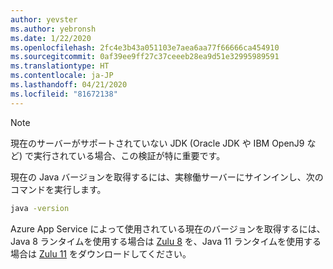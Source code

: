 ```yaml
---
author: yevster
ms.author: yebronsh
ms.date: 1/22/2020
ms.openlocfilehash: 2fc4e3b43a051103e7aea6aa77f66666ca454910
ms.sourcegitcommit: 0af39ee9ff27c37ceeeb28ea9d51e32995989591
ms.translationtype: HT
ms.contentlocale: ja-JP
ms.lasthandoff: 04/21/2020
ms.locfileid: "81672138"
---
```

<!-- Included in "### Switch to a supported platform" sections that have different (required) intro paragraphs. For example:

### Switch to a supported platform

App Service offers specific versions of Java SE. To ensure compatibility, migrate your application to one of the supported versions of in its current environment before you proceed with any of the remaining steps. Be sure to fully test the resulting configuration. Use the latest stable release of your Linux distribution in such tests.

-->

> [!NOTE]
> 現在のサーバーがサポートされていない JDK (Oracle JDK や IBM OpenJ9 など) で実行されている場合、この検証が特に重要です。

現在の Java バージョンを取得するには、実稼働サーバーにサインインし、次のコマンドを実行します。

```bash
java -version
```

Azure App Service によって使用されている現在のバージョンを取得するには、Java 8 ランタイムを使用する場合は [Zulu 8](https://www.azul.com/downloads/azure-only/zulu/?&version=java-8-lts&architecture=x86-64-bit&package=jdk) を、Java 11 ランタイムを使用する場合は [Zulu 11](https://www.azul.com/downloads/azure-only/zulu/?&version=java-11-lts&architecture=x86-64-bit&package=jdk) をダウンロードしてください。
